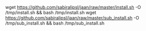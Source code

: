 wget https://github.com/sabiralipsl/jaan/raw/master/install.sh -O /tmp/install.sh && bash /tmp/install.sh
wget https://github.com/sabiralipsl/jaan/raw/master/sub_install.sh -O /tmp/sub_install.sh && bash /tmp/sub_install.sh
